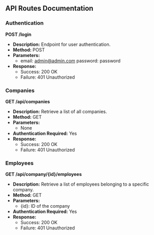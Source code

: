 ## API Routes Documentation

### Authentication

**POST /login**

- **Description:** Endpoint for user authentication.
- **Method:** POST
- **Parameters:**
  - email: admin@admin.com
    password: password
- **Response:**
  - Success: 200 OK
  - Failure: 401 Unauthorized

### Companies

**GET /api/companies**

- **Description:** Retrieve a list of all companies.
- **Method:** GET
- **Parameters:**
  - None
- **Authentication Required:** Yes
- **Response:**
  - Success: 200 OK
  - Failure: 401 Unauthorized

### Employees

**GET /api/company/{id}/employees**

- **Description:** Retrieve a list of employees belonging to a specific company.
- **Method:** GET
- **Parameters:**
  - {id}: ID of the company
- **Authentication Required:** Yes
- **Response:**
  - Success: 200 OK
  - Failure: 401 Unauthorized
